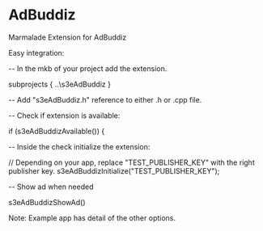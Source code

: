 # AdBuddiz
Marmalade Extension for AdBuddiz

Easy integration:

-- In the mkb of your project add the extension.

subprojects
{
    ..\s3eAdBuddiz
}

-- Add "s3eAdBuddiz.h" reference to either .h or .cpp file.

-- Check if extension is available:

  if (s3eAdBuddizAvailable()) { 

-- Inside the check initialize the extension:

// Depending on your app, replace "TEST_PUBLISHER_KEY" with the right publisher key.
s3eAdBuddizInitialize("TEST_PUBLISHER_KEY");   

-- Show ad when needed

s3eAdBuddizShowAd()

Note: Example app has detail of the other options.
